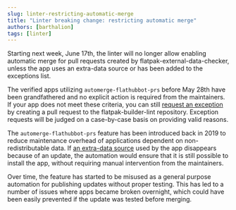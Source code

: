 ```yaml
---
slug: linter-restricting-automatic-merge
title: "Linter breaking change: restricting automatic merge"
authors: [barthalion]
tags: [linter]
---
```


Starting next week, June 17th, the linter will no longer allow enabling
automatic merge for pull requests created by flatpak-external-data-checker,
unless the app uses an extra-data source or has been added to the exceptions list.

The verified apps utilizing `automerge-flathubbot-prs` before May 28th have
been grandfathered and no explicit action is required from the maintainers. If
your app does not meet these criteria, you can still
[request an exception][excreq] by creating a pull request to the
flatpak-builder-lint repository. Exception requests will be judged on a
case-by-case basis on providing valid reasons.

The `automerge-flathubbot-prs` feature has been introduced back in 2019 to
reduce maintenance overhead of applications dependent on non-redistributable
data. If [an extra-data source][extdatasrc] used by the app disappears because
of an update, the automation would ensure that it is still possible to install
the app, without requiring manual intervention from the maintainers.

Over time, the feature has started to be misused as a general purpose
automation for publishing updates without proper testing. This has led to a
number of issues where apps became broken overnight, which could have been
easily prevented if the update was tested before merging.

[excreq]: https://docs.flathub.org/docs/for-app-authors/linter/#exceptions
[extdatasrc]: https://docs.flatpak.org/en/latest/module-sources.html#extra-data
